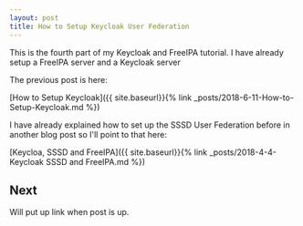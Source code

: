 ```yaml
---
layout: post
title: How to Setup Keycloak User Federation
---
```


This is the fourth part of my Keycloak and FreeIPA tutorial. I have already setup a FreeIPA server and a Keycloak server

The previous post is here:

[How to Setup Keycloak]({{ site.baseurl}}{% link _posts/2018-6-11-How-to-Setup-Keycloak.md %})

I have already explained how to set up the SSSD User Federation before in another blog post so I'll point to that here:

[Keycloa, SSSD and FreeIPA]({{ site.baseurl}}{% link _posts/2018-4-4-Keycloak SSSD and FreeIPA.md %})

## Next

Will put up link when post is up.
